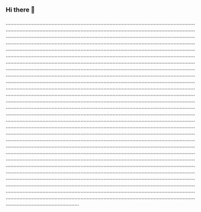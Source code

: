 ### Hi there 👋

................................................................................................................................................................................................................................................................................................................................................................................................................................................................................................................................................................................................................................................................................................................................................................................................................................................................................................................................................................................................................................................................................................................................................................................................................................................................................................................................................................................................................................................................................................................................................................................................................................................................................................................................................................................................................................................................................................................................................................................................................................................................................................................................................................................................................................................................................................................................................................................................................................................................................................................................................................................................................................................................................................................................................................................................................................................................................................................................................................................................................................................................................................................................................................................................................................................................................................................................................................................................................................................................................................................................................................................................................................................................